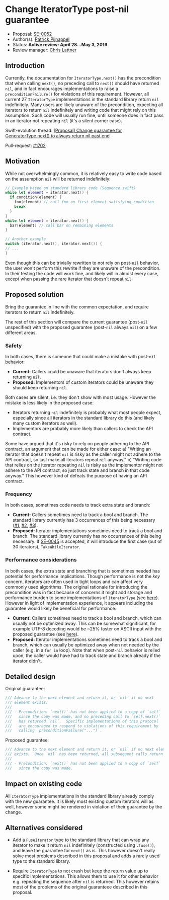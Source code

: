 # Change IteratorType post-nil guarantee

* Proposal: [SE-0052](https://github.com/apple/swift-evolution/blob/master/proposals/0052-iterator-post-nil-guarantee.md)
* Author(s): [Patrick Pijnappel](https://github.com/PatrickPijnappel)
* Status: **Active review: April 28...May 3, 2016**
* Review manager: [Chris Lattner](https://github.com/lattner)

## Introduction

Currently, the documentation for `IteratorType.next()` has the precondition
that when calling `next()`, no preceding call to `next()` should have returned
`nil`, and in fact encourages implementations to raise a `preconditionFailure()`
for violations of this requirement. However, all current 27 `IteratorType`
implementations in the standard library return `nil` indefinitely. Many users
are likely unaware of the precondition, expecting all iterators to return
`nil` indefinitely and writing code that might rely on this assumption. Such
code will usually run fine, until someone does in fact pass in an iterator not
repeating `nil` (it's a silent corner case).

Swift-evolution thread: [\[Proposal\] Change guarantee for GeneratorType.next() to always return nil past end](http://thread.gmane.org/gmane.comp.lang.swift.evolution/8519)

Pull-request: [\#1702](https://github.com/apple/swift/pull/1702)

## Motivation

While not overwhelmingly common, it is relatively easy to write code based on the
assumption `nil` will be returned indefinitely:

``` swift
// Example based on standard library code (Sequence.swift)
while let element = iterator.next() {
  if condition(element) {
    foo(element) // call foo on first element satisfying condition
    break
  }
}
while let element = iterator.next() {
  bar(element) // call bar on remaining elements
}

// Another example
switch (iterator.next(), iterator.next()) {
// ...
}
```

Even though this can be trivially rewritten to not rely on post-`nil` behavior,
the user won't perform this rewrite if they are unaware of the precondition. In
their testing the code will work fine, and likely will in almost every case,
except when passing the rare iterator that doesn't repeat `nil`.

## Proposed solution

Bring the guarantee in line with the common expectation, and require iterators
to return `nil` indefinitely.

The rest of this section will compare the current guarantee (post-`nil` unspecified)
with the proposed guarantee (post-`nil` always `nil`) on a few different areas.

### Safety
In both cases, there is someone that could make a mistake with post-`nil` behavior:
- **Current:** Callers could be unaware that iterators don't always keep returning `nil`.
- **Proposed:** Implementors of custom iterators could be unaware they should keep returning `nil`.

Both cases are silent, i.e. they don't show with most usage. However the mistake is less likely in the proposed case:
- Iterators returning `nil` indefinitely is probably what most people expect, especially since all iterators in the standard library do this (and likely many custom iterators as well).
- Implementors are probably more likely than callers to check the API contract.

Some have argued that it's risky to rely on people adhering to the API contract, an argument that can be made for either case:
a) "Writing an iterator that doesn't repeat `nil` is risky as the caller might not adhere to the API contract, so just make all iterators repeat `nil` anyway."
b) "Writing code that relies on the iterator repeating `nil` is risky as the implementor might not adhere to the API contract, so just track state and branch in that code anyway."
This however kind of defeats the purpose of having an API contract.

### Frequency
In both cases, sometimes code needs to track extra state and branch:
- **Current:** Callers sometimes need to track a bool and branch. The standard library currently has 3 occurrences of this being necessary ([#1](https://github.com/apple/swift/blob/master/stdlib/public/core/Sequence.swift#L435), [#2](https://github.com/apple/swift/blob/master/stdlib/public/core/Unicode.swift#L128), [#3](https://github.com/apple/swift/blob/master/stdlib/public/core/Unicode.swift#L373)).
- **Proposed:** Iterator implementations sometimes need to track a bool and branch. The standard library currently has no occurrences of this being necessary. If [SE-0045](https://github.com/apple/swift-evolution/blob/master/proposals/0045-scan-takewhile-dropwhile.md) is accepted, it will introduce the first case (out of 30 iterators), `TakeWhileIterator`.

### Performance considerations
In both cases, the extra state and branching that is sometimes needed has potential for performance implications. Though performance is not the *key* concern, iterators are often used in tight loops and can affect very commonly used algorithms. The original rationale for introducing the precondition was in fact because of concerns it might add storage and performance burden to some implementations of `IteratorType` (see [here](http://article.gmane.org/gmane.comp.lang.swift.evolution/8532)). However in light of implementation experience, it appears including the guarantee would likely be beneficial for performance:

- **Current:** Callers sometimes need to track a bool and branch, which can usually not be optimized away. This can be somewhat significant, for example UTF-8 decoding would be ~25% faster on ASCII input with the proposed guarantee (see [here](https://gist.github.com/PatrickPijnappel/3241bba66acab9c8913f)).
- **Proposed:** Iterator implementations sometimes need to track a bool and branch, which can usually be optimized away when not needed by the caller (e.g. in a `for in` loop). Note that when post-`nil` behavior is relied upon, the caller would have had to track state and branch already if the iterator didn't.

## Detailed design

Original guarantee:

``` swift
/// Advance to the next element and return it, or `nil` if no next
/// element exists.
///
/// - Precondition: `next()` has not been applied to a copy of `self`
///   since the copy was made, and no preceding call to `self.next()`
///   has returned `nil`.  Specific implementations of this protocol		
///   are encouraged to respond to violations of this requirement by		
///   calling `preconditionFailure("...")`.
```

Proposed guarantee:

``` swift
/// Advance to the next element and return it, or `nil` if no next element
/// exists.  Once `nil` has been returned, all subsequent calls return `nil`.
///
/// - Precondition: `next()` has not been applied to a copy of `self`
///   since the copy was made.
```

## Impact on existing code

All `IteratorType` implementations in the standard library already comply with
the new guarantee. It is likely most existing custom iterators will as well,
however some might be rendered in violation of their guarantee by the change.

## Alternatives considered

- Add a `FuseIterator` type to the standard library that can wrap any iterator
to make it return `nil` indefinitely (constructed using `.fuse()`), and leave
the guarantee for `next()` as is. This however doesn't really solve most problems
described in this proposal and adds a rarely used type to the standard library.

- Require `IteratorType` to not crash but keep the return value up to specific
implementations. This allows them to use it for other behavior e.g. repeating
the sequence after `nil` is returned. This however retains most of the problems
of the original guaranteee described in this proposal.
